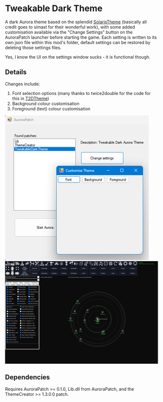 ﻿# Tweakable Dark Theme

A dark Aurora theme based on the splendid [SolarisTheme](https://github.com/simast/SolarisTheme) (basically all credit goes to simast for their wonderful work), with some added customisation available via the "Change Settings" button on the AuroraPatch launcher before starting the game. Each setting is written to its own json file within this mod's folder, default settings can be restored by deleting those settings files.

Yes, I know the UI on the settings window sucks - it _is_ functional though.

## Details

Changes include:

1) Font selection options (many thanks to twice2double for the code for this in [T2DTheme](https://github.com/Aurora-Modders/T2DTheme))
2) Background colour customisation
3) Foreground (text) colour customisation

![ChangeSettings](/Settings.png?raw=true)
![TweakableDarkTheme](/TweakableDarkTheme.png?raw=true)

## Dependencies

Requires AuroraPatch >= 0.1.0, Lib.dll from AuroraPatch, and the ThemeCreator >= 1.3.0.0 patch.